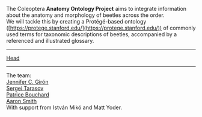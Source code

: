 The Coleoptera **Anatomy Ontology Project** aims to integrate information about the anatomy and morphology of beetles across the order.  
We will tackle this by creating a Protégé-based ontology ([https://protege.stanford.edu/](https://protege.stanford.edu/)) of commonly used terms for taxonomic descriptions of beetles, accompanied by a referenced and illustrated glossary.

---

<a href="https://jcgiron.github.io/ColAO/head.htm" class="btn">Head</a>

---

The team:  
[Jennifer C. Girón](https://sites.google.com/view/jcgiron/home)  
[Sergei Tarasov](https://sergxf.wixsite.com/dungbeetles)  
[Patrice Bouchard](https://www.agr.gc.ca/eng/scientific-collaboration-and-research-in-agriculture/agriculture-and-agri-food-research-centres-and-collections/ontario/ottawa-research-and-development-centre/scientific-staff-and-expertise/bouchard-patrice-phd/?id=1181931431105)  
[Aaron Smith](http://insectbiodiversitylab.org/)  
With support from István Mikó and Matt Yoder.

